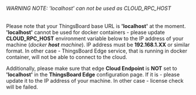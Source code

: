 ###### WARNING NOTE: 'localhost' can not be used as CLOUD_RPC_HOST

Please note that your ThingsBoard base URL is **'localhost'** at the moment. **'localhost'** cannot be used for docker containers - please update **CLOUD_RPC_HOST** environment variable below to the IP address of your machine (*docker **host** machine*). IP address must be **192.168.1.XX** or similar format. In other case - ThingsBoard Edge service, that is running in docker container, will not be able to connect to the cloud.

Additionally, please make sure that edge **Cloud Endpoint** is **NOT** set to **'localhost'** in the **ThingsBoard Edge** configuration page. If it is - please update it to the IP address of your machine. In other case - license check will be failed.